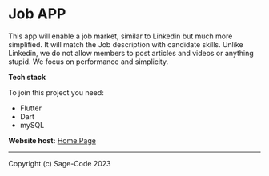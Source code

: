 # Job APP

This app will enable a job market, similar to Linkedin but much more simplified. It will match the Job description with candidate skills. Unlike Linkedin, we do not allow members to post articles and videos or anything stupid. We focus on performance and simplicity.

**Tech stack**

To join this project you need:

* Flutter
* Dart
* mySQL

**Website host:** [Home Page](https://job.sagecode.net)

---
Copyright (c) Sage-Code 2023
